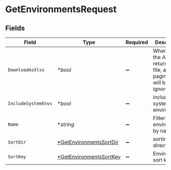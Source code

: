 # GetEnvironmentsRequest


## Fields

| Field                                                                        | Type                                                                         | Required                                                                     | Description                                                                  |
| ---------------------------------------------------------------------------- | ---------------------------------------------------------------------------- | ---------------------------------------------------------------------------- | ---------------------------------------------------------------------------- |
| `DownloadAsXlsx`                                                             | **bool*                                                                      | :heavy_minus_sign:                                                           | When true, the API will return an xlsx file, and pagination will be ignored  |
| `IncludeSystemEnvs`                                                          | **bool*                                                                      | :heavy_minus_sign:                                                           | include systems environments                                                 |
| `Name`                                                                       | **string*                                                                    | :heavy_minus_sign:                                                           | Filter environments by name                                                  |
| `SortDir`                                                                    | [*GetEnvironmentsSortDir](../../models/operations/getenvironmentssortdir.md) | :heavy_minus_sign:                                                           | sorting direction                                                            |
| `SortKey`                                                                    | [*GetEnvironmentsSortKey](../../models/operations/getenvironmentssortkey.md) | :heavy_minus_sign:                                                           | Environment sort key                                                         |